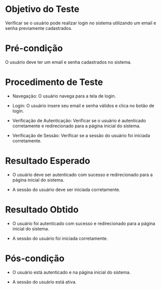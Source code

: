 # Objetivo do Teste
Verificar se o usuário pode realizar login no sistema utilizando um email e senha previamente cadastrados.

# Pré-condição

O usuário deve ter um email e senha cadastrados no sistema.

# Procedimento de Teste

- Navegação: O usuário navega para a tela de login.

- Login: O usuário insere seu email e senha válidos e clica no botão de login.

- Verificação de Autenticação: Verificar se o usuário é autenticado corretamente e redirecionado para a página inicial do sistema.

- Verificação de Sessão: Verificar se a sessão do usuário foi iniciada corretamente.

# Resultado Esperado

- O usuário deve ser autenticado com sucesso e redirecionado para a página inicial do sistema.

- A sessão do usuário deve ser iniciada corretamente.

# Resultado Obtido

- O usuário foi autenticado com sucesso e redirecionado para a página inicial do sistema.

- A sessão do usuário foi iniciada corretamente.

# Pós-condição

- O usuário está autenticado e na página inicial do sistema.

- A sessão do usuário está ativa.